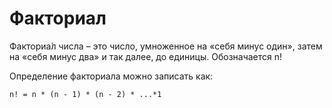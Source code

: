 # Факториал

Факториа́л числа – это число, умноженное на «себя минус один», затем на «себя минус два» и так далее, до единицы. Обозначается n!

Определение факториала можно записать как:

    n! = n * (n - 1) * (n - 2) * ...*1
